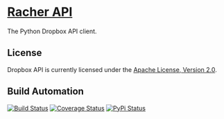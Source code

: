 # [Racher API](http://rancher_api.hive.pt)

The Python Dropbox API client.

## License

Dropbox API is currently licensed under the [Apache License, Version 2.0](http://www.apache.org/licenses/).

## Build Automation

[![Build Status](https://travis-ci.org/hivesolutions/dropbox_api.svg?branch=master)](https://travis-ci.org/hivesolutions/dropbox_api)
[![Coverage Status](https://coveralls.io/repos/hivesolutions/dropbox_api/badge.svg?branch=master)](https://coveralls.io/r/hivesolutions/dropbox_api?branch=master)
[![PyPi Status](https://img.shields.io/pypi/v/dropbox_api.svg)](https://pypi.python.org/pypi/dropbox_api)
